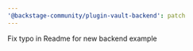 ```yaml
---
'@backstage-community/plugin-vault-backend': patch
---
```


Fix typo in Readme for new backend example
